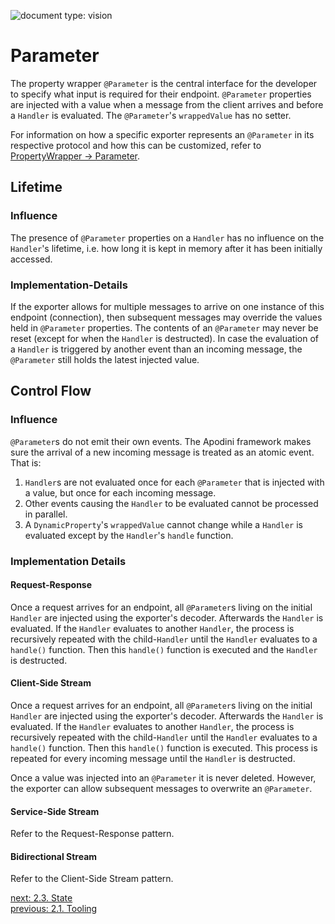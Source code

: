 ![document type: vision](https://themomax.github.io/resources/markdown-labels/document_type_vision.svg)

# Parameter

The property wrapper `@Parameter` is the central interface for the developer to specify what input is required for their endpoint. `@Parameter` properties are injected with a value when a message from the client arrives and before a `Handler` is evaluated. The `@Parameter`'s `wrappedValue` has no setter.

For information on how a specific exporter represents an `@Parameter` in its respective protocol and how this can be customized, refer to [PropertyWrapper -> Parameter](../../PropertyWrapper/Parameter.md).


## Lifetime

### Influence

The presence of `@Parameter` properties on a `Handler` has no influence on the `Handler`'s lifetime, i.e. how long it is kept in memory after it has been initially accessed.

### Implementation-Details

If the exporter allows for multiple messages to arrive on one instance of this endpoint (connection), then subsequent messages may override the values held in `@Parameter` properties. The contents of an `@Parameter` may never be reset (except for when the `Handler` is destructed). In case the evaluation of a `Handler` is triggered by another event than an incoming message, the `@Parameter` still holds the latest injected value.

## Control Flow

### Influence

`@Parameter`s do not emit their own events. The Apodini framework makes sure the arrival of a new incoming message is treated as an atomic event. That is:

1. `Handler`s are not evaluated once for each `@Parameter` that is injected with a value, but once for each incoming message.
2. Other events causing the `Handler` to be evaluated cannot be processed in parallel.
3. A `DynamicProperty`'s `wrappedValue` cannot change while a `Handler` is evaluated except by the `Handler`'s `handle` function.

### Implementation Details

#### Request-Response

Once a request arrives for an endpoint, all `@Parameter`s living on the initial `Handler` are injected using the exporter's decoder. Afterwards the `Handler` is evaluated. If the `Handler` evaluates to another `Handler`, the process is recursively repeated with the child-`Handler` until the `Handler` evaluates to a `handle()` function. Then this `handle()` function is executed and the `Handler` is destructed.

#### Client-Side Stream

Once a request arrives for an endpoint, all `@Parameter`s living on the initial `Handler` are injected using the exporter's decoder. Afterwards the `Handler` is evaluated. If the `Handler` evaluates to another `Handler`, the process is recursively repeated with the child-`Handler` until the `Handler` evaluates to a `handle()` function. Then this `handle()` function is executed. This process is repeated for every incoming message until the `Handler` is destructed.

Once a value was injected into an `@Parameter` it is never deleted. However, the exporter can allow subsequent messages to overwrite an `@Parameter`.

#### Service-Side Stream

Refer to the Request-Response pattern.

#### Bidirectional Stream

Refer to the Client-Side Stream pattern.


[next: 2.3. State](./2.3.%20State.md)  
[previous: 2.1. Tooling](./2.1.%20Tooling.md)